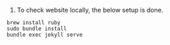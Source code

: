1. To check website locally, the below setup is done.
```
brew install ruby
sudo bundle install
bundle exec jekyll serve
```